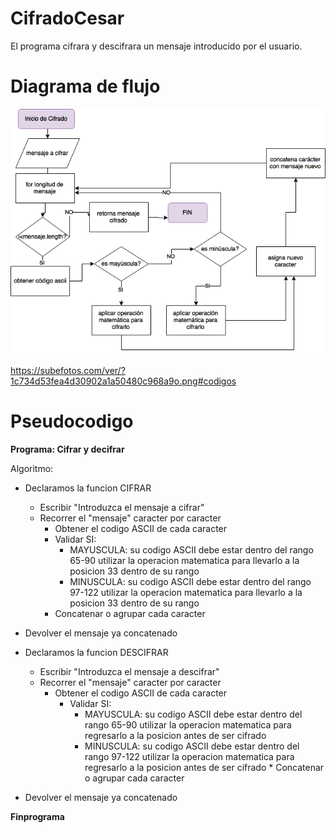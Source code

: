 # CifradoCesar

El programa cifrara y descifrara un mensaje introducido por el usuario.

# Diagrama de flujo

![GitHub Logo](/assets/cesar.png)

https://subefotos.com/ver/?1c734d53fea4d30902a1a50480c968a9o.png#codigos

# Pseudocodigo

**Programa: Cifrar y decifrar**

Algoritmo:
  * Declaramos la funcion CIFRAR
	* Escribir "Introduzca el mensaje a cifrar"
	* Recorrer el "mensaje" caracter por caracter
		* Obtener el codigo ASCII de cada caracter
		* Validar SI:
			* MAYUSCULA: su codigo ASCII debe estar dentro del rango 65-90
				utilizar la operacion matematica para llevarlo a la posicion 33 dentro de su rango
			* MINUSCULA:  su codigo ASCII debe estar dentro del rango 97-122
				utilizar la operacion matematica para llevarlo a la posicion 33 dentro de su rango
		* Concatenar o agrupar cada caracter
*	Devolver el mensaje ya concatenado


* Declaramos la funcion DESCIFRAR
  * Escribir "Introduzca el mensaje a descifrar"
  * Recorrer el "mensaje" caracter por caracter
	   * Obtener el codigo ASCII de cada caracter
		 * Validar SI:
		    * MAYUSCULA: su codigo ASCII debe estar dentro del rango 65-90
				utilizar la operacion matematica para regresarlo a la posicion antes de ser cifrado
		     * MINUSCULA:  su codigo ASCII debe estar dentro del rango 97-122
				utilizar la operacion matematica para regresarlo a la posicion antes de ser cifrado
		* Concatenar o agrupar cada caracter
* Devolver el mensaje ya concatenado

**Finprograma**

